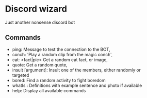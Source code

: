# Discord wizard

Just another nonsense discord bot

## Commands

- ping: Message to test the connection to the BOT,
- conch: 'Play a random clip from the magic conch',
- cat: <fact|pic> Get a random cat fact, or image,
- quote: Get a random quote,
- insult [argument]: Insult one of the members, either randomly or targeted
- bored: Find a random activity to fight boredom
- whatIs <argument>: Definitions with example sentence and photo if available
- help: Display all available commands